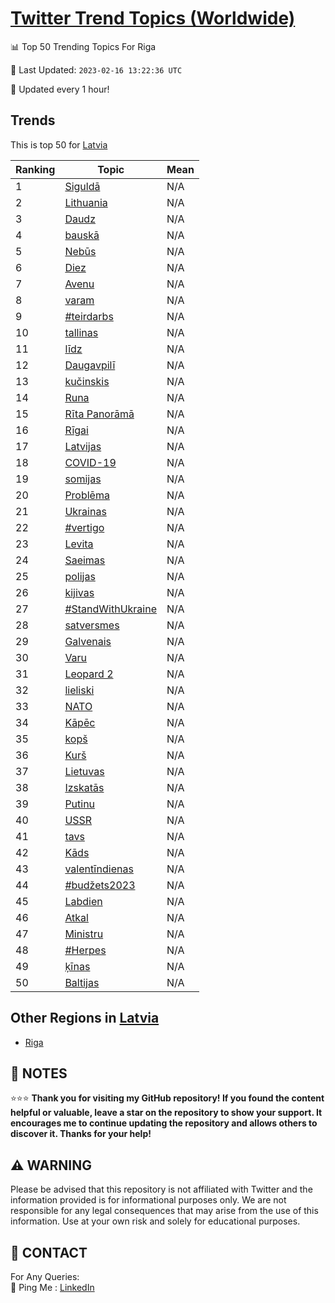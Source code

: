 [Twitter Trend Topics (Worldwide)](https://github.com/ErcinDedeoglu/Twitter-Trend-Topics)
==========


📊 Top 50 Trending Topics For Riga

📆 Last Updated: `2023-02-16 13:22:36 UTC`

🔧 Updated every 1 hour!


## Trends

This is top 50 for [Latvia](</Latvia>)

| Ranking | Topic | Mean |
| ------- | ------------ | ------------ |
| 1 | [Siguldā](http://twitter.com/search?q=Siguld%c4%81) | N/A |
| 2 | [Lithuania](http://twitter.com/search?q=Lithuania) | N/A |
| 3 | [Daudz](http://twitter.com/search?q=Daudz) | N/A |
| 4 | [bauskā](http://twitter.com/search?q=bausk%c4%81) | N/A |
| 5 | [Nebūs](http://twitter.com/search?q=Neb%c5%abs) | N/A |
| 6 | [Diez](http://twitter.com/search?q=Diez) | N/A |
| 7 | [Avenu](http://twitter.com/search?q=Avenu) | N/A |
| 8 | [varam](http://twitter.com/search?q=varam) | N/A |
| 9 | [#teirdarbs](http://twitter.com/search?q=%23teirdarbs) | N/A |
| 10 | [tallinas](http://twitter.com/search?q=tallinas) | N/A |
| 11 | [līdz](http://twitter.com/search?q=l%c4%abdz) | N/A |
| 12 | [Daugavpilī](http://twitter.com/search?q=Daugavpil%c4%ab) | N/A |
| 13 | [kučinskis](http://twitter.com/search?q=ku%c4%8dinskis) | N/A |
| 14 | [Runa](http://twitter.com/search?q=Runa) | N/A |
| 15 | [Rīta Panorāmā](http://twitter.com/search?q=R%c4%abta+Panor%c4%81m%c4%81) | N/A |
| 16 | [Rīgai](http://twitter.com/search?q=R%c4%abgai) | N/A |
| 17 | [Latvijas](http://twitter.com/search?q=Latvijas) | N/A |
| 18 | [COVID-19](http://twitter.com/search?q=COVID-19) | N/A |
| 19 | [somijas](http://twitter.com/search?q=somijas) | N/A |
| 20 | [Problēma](http://twitter.com/search?q=Probl%c4%93ma) | N/A |
| 21 | [Ukrainas](http://twitter.com/search?q=Ukrainas) | N/A |
| 22 | [#vertigo](http://twitter.com/search?q=%23vertigo) | N/A |
| 23 | [Levita](http://twitter.com/search?q=Levita) | N/A |
| 24 | [Saeimas](http://twitter.com/search?q=Saeimas) | N/A |
| 25 | [polijas](http://twitter.com/search?q=polijas) | N/A |
| 26 | [kijivas](http://twitter.com/search?q=kijivas) | N/A |
| 27 | [#StandWithUkraine](http://twitter.com/search?q=%23StandWithUkraine) | N/A |
| 28 | [satversmes](http://twitter.com/search?q=satversmes) | N/A |
| 29 | [Galvenais](http://twitter.com/search?q=Galvenais) | N/A |
| 30 | [Varu](http://twitter.com/search?q=Varu) | N/A |
| 31 | [Leopard 2](http://twitter.com/search?q=Leopard+2) | N/A |
| 32 | [lieliski](http://twitter.com/search?q=lieliski) | N/A |
| 33 | [NATO](http://twitter.com/search?q=NATO) | N/A |
| 34 | [Kāpēc](http://twitter.com/search?q=K%c4%81p%c4%93c) | N/A |
| 35 | [kopš](http://twitter.com/search?q=kop%c5%a1) | N/A |
| 36 | [Kurš](http://twitter.com/search?q=Kur%c5%a1) | N/A |
| 37 | [Lietuvas](http://twitter.com/search?q=Lietuvas) | N/A |
| 38 | [Izskatās](http://twitter.com/search?q=Izskat%c4%81s) | N/A |
| 39 | [Putinu](http://twitter.com/search?q=Putinu) | N/A |
| 40 | [USSR](http://twitter.com/search?q=USSR) | N/A |
| 41 | [tavs](http://twitter.com/search?q=tavs) | N/A |
| 42 | [Kāds](http://twitter.com/search?q=K%c4%81ds) | N/A |
| 43 | [valentīndienas](http://twitter.com/search?q=valent%c4%abndienas) | N/A |
| 44 | [#budžets2023](http://twitter.com/search?q=%23bud%c5%beets2023) | N/A |
| 45 | [Labdien](http://twitter.com/search?q=Labdien) | N/A |
| 46 | [Atkal](http://twitter.com/search?q=Atkal) | N/A |
| 47 | [Ministru](http://twitter.com/search?q=Ministru) | N/A |
| 48 | [#Herpes](http://twitter.com/search?q=%23Herpes) | N/A |
| 49 | [ķīnas](http://twitter.com/search?q=%c4%b7%c4%abnas) | N/A |
| 50 | [Baltijas](http://twitter.com/search?q=Baltijas) | N/A |



## Other Regions in [Latvia](</Latvia>)

* [Riga](</Latvia/Riga.md>)



## 📝 NOTES

⭐⭐⭐ **Thank you for visiting my GitHub repository! If you found the content helpful or valuable, leave a star on the repository to show your support. It encourages me to continue updating the repository and allows others to discover it. Thanks for your help!**


## ⚠️ WARNING

Please be advised that this repository is not affiliated with Twitter and the information provided is for informational purposes only. We are not responsible for any legal consequences that may arise from the use of this information. Use at your own risk and solely for educational purposes.


## 📨 CONTACT

 For Any Queries:  
            🏓 Ping Me : [LinkedIn](https://www.linkedin.com/in/ercindedeoglu/)
